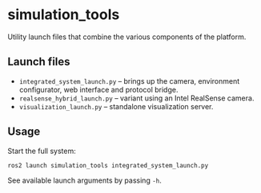 # simulation_tools

Utility launch files that combine the various components of the platform.

## Launch files
- `integrated_system_launch.py` – brings up the camera, environment configurator, web interface and protocol bridge.
- `realsense_hybrid_launch.py` – variant using an Intel RealSense camera.
- `visualization_launch.py` – standalone visualization server.

## Usage
Start the full system:
```bash
ros2 launch simulation_tools integrated_system_launch.py
```
See available launch arguments by passing `-h`.
